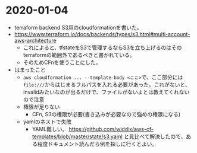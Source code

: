 # 2020-01-04
- terraform backend S3用のcloudformationを書いた。
- https://www.terraform.io/docs/backends/types/s3.html#multi-account-aws-architecture
  - これによると、tfstateをS3で管理するならS3を立ち上げるのはそのterraformの範囲外であるべきと書かれている。
  - そのためCFnを使うことにした。
- はまったこと
  - ``aws cloudformation ... --template-body <ここ>``で、ここ部分には``file:///``からはじまるフルパスを入れる必要があった。これがないと、invalidみたいなのが出るだけで、ファイルがないよとは教えてくれないので注意
  - 権限が足りない
    - CFn, S3の権限が必要(書き込みが必要なので強めの権限になる)
  - yamlのネストで失敗
    - YAML難しい。 https://github.com/widdix/aws-cf-templates/blob/master/state/s3.yaml と見比べて解決したので、ある程度ドキュメント読んだら例を探しに行くとよい。
